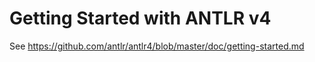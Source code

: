 # Getting Started with ANTLR v4

See https://github.com/antlr/antlr4/blob/master/doc/getting-started.md
